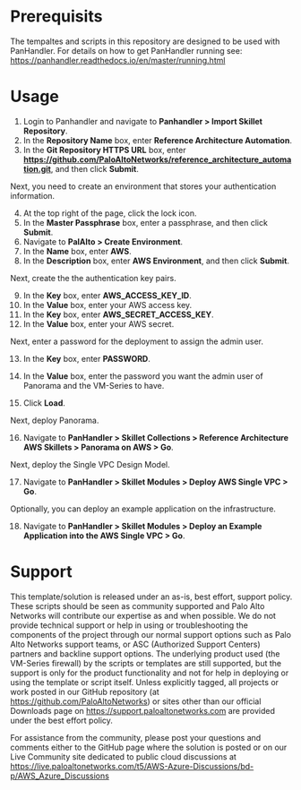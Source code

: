 # Prerequisits

The tempaltes and scripts in this repository are designed to be used with PanHandler. For details on how to get PanHandler running see: https://panhandler.readthedocs.io/en/master/running.html

# Usage

1. Login to Panhandler and navigate to **Panhandler > Import Skillet Repository**.
2. In the **Repository Name** box, enter **Reference Architecture Automation**.
3. In the **Git Repository HTTPS URL** box, enter **https://github.com/PaloAltoNetworks/reference_architecture_automation.git**, and then click **Submit**.

Next, you need to create an environment that stores your authentication information. 

4. At the top right of the page, click the lock icon.
5. In the **Master Passphrase** box, enter a passphrase, and then click **Submit**.
6. Navigate to **PalAlto > Create Environment**.
7. In the **Name** box, enter **AWS**.
8. In the **Description** box, enter **AWS Environment**, and then click **Submit**.

Next, create the the authentication key pairs.

9. In the **Key** box, enter **AWS_ACCESS_KEY_ID**.
10. In the **Value** box, enter your AWS access key.
11. In the **Key** box, enter **AWS_SECRET_ACCESS_KEY**.
12. In the **Value** box, enter your AWS secret.

Next, enter a password for the deployment to assign the admin user.

13. In the **Key** box, enter **PASSWORD**.
14. In the **Value** box, enter the password you want the admin user of Panorama and the VM-Series to have.

15. Click **Load**.

Next, deploy Panorama.

16. Navigate to **PanHandler > Skillet Collections > Reference Architecture AWS Skillets > Panorama on AWS > Go**.

Next, deploy the Single VPC Design Model.

17. Navigate to **PanHandler > Skillet Modules > Deploy AWS Single VPC > Go**.

Optionally, you can deploy an example application on the infrastructure.

18. Navigate to **PanHandler > Skillet Modules > Deploy an Example Application into the AWS Single VPC > Go**.

# Support

This template/solution is released under an as-is, best effort, support policy. These scripts should be seen as community supported and Palo Alto Networks will contribute our expertise as and when possible. We do not provide technical support or help in using or troubleshooting the components of the project through our normal support options such as Palo Alto Networks support teams, or ASC (Authorized Support Centers) partners and backline support options. The underlying product used (the VM-Series firewall) by the scripts or templates are still supported, but the support is only for the product functionality and not for help in deploying or using the template or script itself. Unless explicitly tagged, all projects or work posted in our GitHub repository (at https://github.com/PaloAltoNetworks) or sites other than our official Downloads page on https://support.paloaltonetworks.com are provided under the best effort policy.

For assistance from the community, please post your questions and comments either to the GitHub page where the solution is posted or on our Live Community site dedicated to public cloud discussions at https://live.paloaltonetworks.com/t5/AWS-Azure-Discussions/bd-p/AWS_Azure_Discussions
